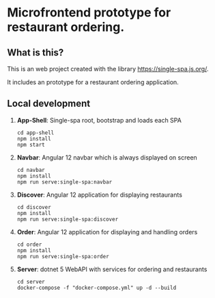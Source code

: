 # Microfrontend prototype for restaurant ordering.

## What is this?
This is an web project created with the library https://single-spa.js.org/.

It includes an prototype for a restaurant ordering application.

## Local development
    
1. **App-Shell**: Single-spa root, bootstrap and loads each SPA

    ```
    cd app-shell
    npm install
    npm start
    ```

2. **Navbar**: Angular 12 navbar which is always displayed on screen

    ```
    cd navbar
    npm install
    npm run serve:single-spa:navbar
    ```

3. **Discover**: Angular 12 application for displaying restaurants

    ```
    cd discover
    npm install
    npm run serve:single-spa:discover
    ```

4. **Order**: Angular 12 application for displaying and handling orders

    ```
    cd order
    npm install
    npm run serve:single-spa:order
    ```

5. **Server**: dotnet 5 WebAPI with services for ordering and restaurants
    ```
    cd server
    docker-compose -f "docker-compose.yml" up -d --build
    ```
